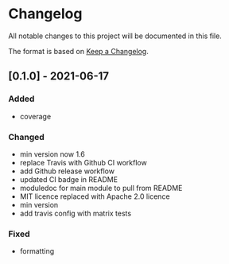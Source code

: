 # Changelog

All notable changes to this project will be documented in this file.

The format is based on [Keep a Changelog](https://keepachangelog.com/en/1.0.0/).


## [0.1.0] - 2021-06-17

### Added
- coverage

### Changed
- min version now 1.6
- replace Travis with Github CI workflow
- add Github release workflow
- updated CI badge in README
- moduledoc for main module to pull from README
- MIT licence replaced with Apache 2.0 licence
- min version
- add travis config with matrix tests

### Fixed
- formatting

